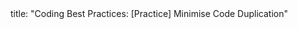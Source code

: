 <frontmatter>
title: "Coding Best Practices: [Practice] Minimise Code Duplication"
</frontmatter>

<include src="index-body.md" boilerplate /> 